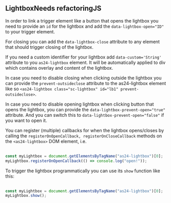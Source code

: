 <h2>Lightbox<span class="status refactor">Needs refactoring</span><span class="status js">JS</span></h2>

In order to link a trigger element like a button that opens the lightbox you need to provide an `id` for the lightbox
and add the `data-lightbox-open="ID"` to your trigger element.

For closing you can add the `data-lightbox-close` attribute to any element that should trigger closing of the lightbox.

If you need a custom identifier for your lightbox add `data-custom='String'` attribute to you `as24-lightbox` element. It will be automatically applied to div which contains overlay and content of the lightbox.

In case you need to disable closing when clicking outside the lightbox you can provide the `prevent-outsideclose` attribute
to the as24-lightbox element like so `<as24-lightbox class="sc-lightbox" id="lb1" prevent-outsideclose>`.

In case you need to disable opening lightbox when clicking button that opens the lightbox, you can provide the `data-lightbox-prevent-open="true"` attribute. And you can switch this to `data-lightbox-prevent-open="false"` if you want to open it.

You can register (multiple) callbacks for when the lightbox opens/closes by calling the `registerOnOpenCallback, registerOnCloseCallback` methods on the `<as24-lightbox>` DOM element, i.e. <br/><br/>

```js
const myLightbox = document.getElementsByTagName("as24-lightbox")[0];
myLightbox.registerOnOpenCallback(() => console.log("open!"));
```

To trigger the lightbox programmatically you can use its `show` function like this:<br/><br/>

```js
const myLightbox = document.getElementsByTagName("as24-lightbox")[0];
myLightbox.show();
```
